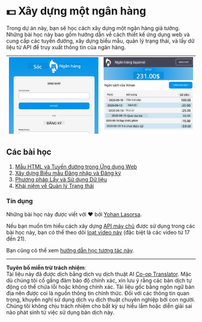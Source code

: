 <!--
CO_OP_TRANSLATOR_METADATA:
{
  "original_hash": "830359535306594b448db6575ce5cdee",
  "translation_date": "2025-08-27T22:00:31+00:00",
  "source_file": "7-bank-project/README.md",
  "language_code": "vi"
}
-->
# :dollar: Xây dựng một ngân hàng

Trong dự án này, bạn sẽ học cách xây dựng một ngân hàng giả tưởng. Những bài học này bao gồm hướng dẫn về cách thiết kế ứng dụng web và cung cấp các tuyến đường, xây dựng biểu mẫu, quản lý trạng thái, và lấy dữ liệu từ API để truy xuất thông tin của ngân hàng.

| ![Screen1](../../../translated_images/screen1.baccbba0f1f93364672eb250d2fbd21574bb1caf79a2155022dc098a741cbdfe.vi.png) | ![Screen2](../../../translated_images/screen2.123c82a831a1d14ab2061994be2fa5de9cec1ce651047217d326d4773a6348e4.vi.png) |
|--------------------------------|--------------------------------|

## Các bài học

1. [Mẫu HTML và Tuyến đường trong Ứng dụng Web](1-template-route/README.md)
2. [Xây dựng Biểu mẫu Đăng nhập và Đăng ký](2-forms/README.md)
3. [Phương pháp Lấy và Sử dụng Dữ liệu](3-data/README.md)
4. [Khái niệm về Quản lý Trạng thái](4-state-management/README.md)

### Tín dụng

Những bài học này được viết với :hearts: bởi [Yohan Lasorsa](https://twitter.com/sinedied).

Nếu bạn muốn tìm hiểu cách xây dựng [API máy chủ](/7-bank-project/api/README.md) được sử dụng trong các bài học này, bạn có thể theo dõi [loạt video này](https://aka.ms/NodeBeginner) (đặc biệt là các video từ 17 đến 21).

Bạn cũng có thể xem [hướng dẫn học tương tác này](https://aka.ms/learn/express-api).

---

**Tuyên bố miễn trừ trách nhiệm**:  
Tài liệu này đã được dịch bằng dịch vụ dịch thuật AI [Co-op Translator](https://github.com/Azure/co-op-translator). Mặc dù chúng tôi cố gắng đảm bảo độ chính xác, xin lưu ý rằng các bản dịch tự động có thể chứa lỗi hoặc không chính xác. Tài liệu gốc bằng ngôn ngữ bản địa nên được coi là nguồn thông tin chính thức. Đối với các thông tin quan trọng, khuyến nghị sử dụng dịch vụ dịch thuật chuyên nghiệp bởi con người. Chúng tôi không chịu trách nhiệm cho bất kỳ sự hiểu lầm hoặc diễn giải sai nào phát sinh từ việc sử dụng bản dịch này.